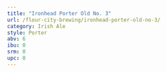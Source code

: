 ```yaml
---
title: "Ironhead Porter Old No. 3"
url: /flour-city-brewing/ironhead-porter-old-no-3/
category: Irish Ale
style: Porter
abv: 6
ibu: 0
srm: 0
upc: 0
---
```


